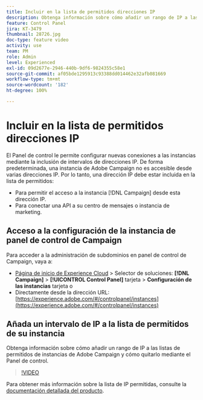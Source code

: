 ```yaml
---
title: Incluir en la lista de permitidos direcciones IP
description: Obtenga información sobre cómo añadir un rango de IP a las listas de permitidos de instancias de Adobe Campaign y cómo quitarlo mediante el Panel de control.
feature: Control Panel
jira: KT-3479
thumbnail: 28726.jpg
doc-type: feature video
activity: use
team: PM
role: Admin
level: Experienced
exl-id: 09d2677e-2946-440b-9df6-9824355c58e1
source-git-commit: af05bde1295913c93388dd014462e32afb081669
workflow-type: tm+mt
source-wordcount: '182'
ht-degree: 100%

---
```


# Incluir en la lista de permitidos direcciones IP

El Panel de control le permite configurar nuevas conexiones a las instancias mediante la inclusión de intervalos de direcciones IP. De forma predeterminada, una instancia de Adobe Campaign no es accesible desde varias direcciones IP. Por lo tanto, una dirección IP debe estar incluida en la lista de permitidos:

* Para permitir el acceso a la instancia [!DNL Campaign] desde esta dirección IP.
* Para conectar una API a su centro de mensajes o instancia de marketing.

## Acceso a la configuración de la instancia de panel de control de Campaign

Para acceder a la administración de subdominios en panel de control de Campaign, vaya a:

* [Página de inicio de Experience Cloud](https://experience.adobe.com/#/home) > Selector de soluciones: **[!DNL Campaign]** > **[!UICONTROL Control Panel]** tarjeta > **Configuración de las instancias** tarjeta
o
* Directamente desde la dirección URL: [https://experience.adobe.com/#/controlpanel/instances](https://experience.adobe.com/#/controlpanel/instances)

## Añada un intervalo de IP a la lista de permitidos de su instancia

Obtenga información sobre cómo añadir un rango de IP a las listas de permitidos de instancias de Adobe Campaign y cómo quitarlo mediante el Panel de control.

>[!VIDEO](https://video.tv.adobe.com/v/28726?quality=12&learn=0n)

Para obtener más información sobre la lista de IP permitidas, consulte la [documentación detallada del producto](https://experienceleague.adobe.com/docs/control-panel/using/sftp-management/ip-range-allow-listing.html?lang=es).
